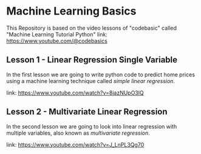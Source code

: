 # Machine Learning Basics

This Repository is based on the video lessons of "codebasic" called "Machine Learning Tutorial Python"
link:  https://www.youtube.com/@codebasics 

## Lesson 1 - Linear Regression Single Variable

In the first lesson we are going to write python code to predict home prices using a machine learning technique called *simple linear regression*.

link: https://www.youtube.com/watch?v=8jazNUpO3lQ

## Lesson 2 - Multivariate Linear Regression

In the second lesson we are going to look into linear regression with multiple variables, also known as *multivariate regression*.

link: https://www.youtube.com/watch?v=J_LnPL3Qg70